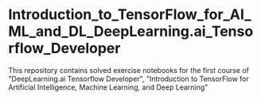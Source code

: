 # Introduction_to_TensorFlow_for_AI_ML_and_DL_DeepLearning.ai_Tensorflow_Developer
This repository contains solved exercise notebooks for the first course of "DeepLearning.ai Tensorflow Developer", "Introduction to TensorFlow for Artificial Intelligence, Machine Learning, and Deep Learning" 
